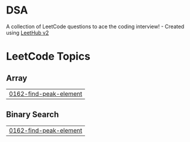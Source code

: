 # DSA
A collection of LeetCode questions to ace the coding interview! - Created using [LeetHub v2](https://github.com/arunbhardwaj/LeetHub-2.0)

<!---LeetCode Topics Start-->
# LeetCode Topics
## Array
|  |
| ------- |
| [0162-find-peak-element](https://github.com/anshika2104/DSA/tree/master/0162-find-peak-element) |
## Binary Search
|  |
| ------- |
| [0162-find-peak-element](https://github.com/anshika2104/DSA/tree/master/0162-find-peak-element) |
<!---LeetCode Topics End-->